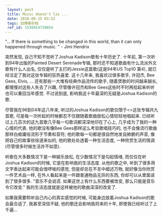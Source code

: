 ```yaml
---
 layout: post
 title: Music doesn't lie ...
 date: 2018-09-15 03:52
 tags: 旧博客存档
 ref_id: 1536954739054
---
```

"... If there is something to be changed in this world, than it can only
happened through music. " - Jimi Hendrix



突然发现, 自己不知不觉听了Joshua Kadison歌有十年历史了. 十年前, 第一次听到94年出版的Painted Desert
Serenade专辑, 那时还不知道歌曲有什么流派外文歌有什么人出名, 仅仅是听了主打的Jessie这首歌(这是94年US Top10 第4),
就已经注定了我对这张专辑的狂热喜爱. 这十几年来, 我喜欢过很多歌手, 许冠杰, Bee Gees, Elvis, ...
还有那些一大堆有经典作品流传的歌手, 随着煲歌的时间越来越长, 都慢慢对这些人失去了兴趣, 尽管像许冠杰和Bee
Gees这些时不时再拾起来听听也可以重回当年感觉. 不过说到底, 影响我这十年最深的无疑是Joshua Kadison的歌.



尽管我在96到04年这八年来, 听过的Joshua Kadison的歌仅限于<>这张专辑共九首歌,
可是每一次听起的时候都忍不住跟随着歌曲放松心情轻轻地唱起来. 已经听过上几百次的这九首歌几乎每一句歌词都深深地印在了心上, 几乎成为了我的一种心情的代表.
他的歌没有像Bee Gees那样这么考验歌唱技巧的, 也不会像流行歌曲那样白痴庸俗流形于节奏和音符; 他的歌每一句都是很自然地发自肺腑的声音,
像把自己的故事徐徐道来似的, 他的歌处处透着一种生活态度, 一种欣赏生活的情调(尽管很多时候生活并不如意).



听歌在大多数情况下是一种娱乐放松, 在少数情况下是勾起情绪, 而仅仅在听Joshua Kadison的时候, 它是在影响我的生活态度. 从他的歌之中,
听到了很多用文字表达起来可能会很啰唆的感觉, 但是却总在不言中细述万物, 就好像当你欣赏一件艺术品一样, 在外人看起来是一件跟普通物品无异的东西,
你却可以从里面读到了很多很多. "音乐不会说谎. 如果这世上有什么东西要被改变, 那么只能是音乐令它改变." 我的生活态度就是这样被他的歌曲深深的改变了.



如果我需要聆听自己内心的真实感觉的时候, 可能身边放着Joshua Kadison的歌会最合适了. 我甚至深信不疑, 他的歌还会影响我将来的十年,
即使我已经听过了上千遍...

